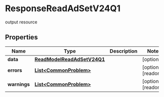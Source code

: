 

# ResponseReadAdSetV24Q1

output resource

## Properties

| Name | Type | Description | Notes |
|------------ | ------------- | ------------- | -------------|
|**data** | [**ReadModelReadAdSetV24Q1**](ReadModelReadAdSetV24Q1.md) |  |  [optional] |
|**errors** | [**List&lt;CommonProblem&gt;**](CommonProblem.md) |  |  [optional] [readonly] |
|**warnings** | [**List&lt;CommonProblem&gt;**](CommonProblem.md) |  |  [optional] [readonly] |



